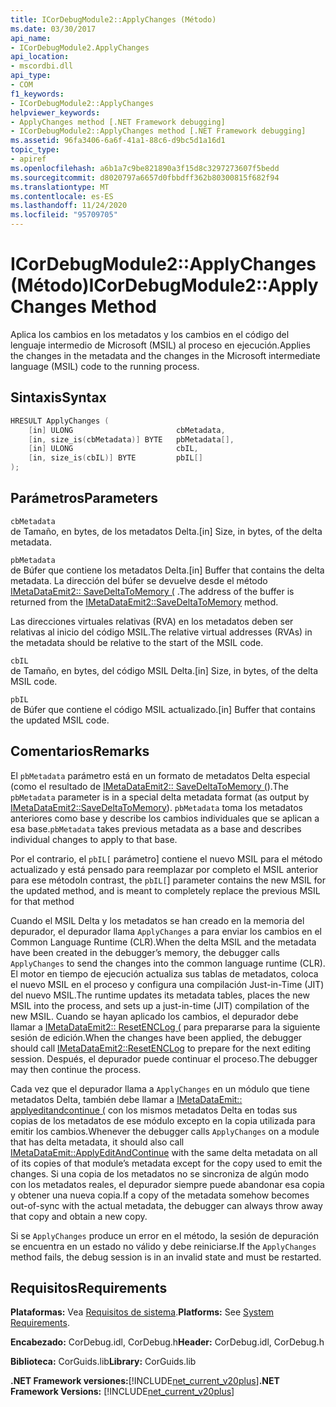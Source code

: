 ```yaml
---
title: ICorDebugModule2::ApplyChanges (Método)
ms.date: 03/30/2017
api_name:
- ICorDebugModule2.ApplyChanges
api_location:
- mscordbi.dll
api_type:
- COM
f1_keywords:
- ICorDebugModule2::ApplyChanges
helpviewer_keywords:
- ApplyChanges method [.NET Framework debugging]
- ICorDebugModule2::ApplyChanges method [.NET Framework debugging]
ms.assetid: 96fa3406-6a6f-41a1-88c6-d9bc5d1a16d1
topic_type:
- apiref
ms.openlocfilehash: a6b1a7c9be821890a3f15d8c3297273607f5bedd
ms.sourcegitcommit: d8020797a6657d0fbbdff362b80300815f682f94
ms.translationtype: MT
ms.contentlocale: es-ES
ms.lasthandoff: 11/24/2020
ms.locfileid: "95709705"
---
```

# <a name="icordebugmodule2applychanges-method"></a><span data-ttu-id="b075f-102">ICorDebugModule2::ApplyChanges (Método)</span><span class="sxs-lookup"><span data-stu-id="b075f-102">ICorDebugModule2::ApplyChanges Method</span></span>

<span data-ttu-id="b075f-103">Aplica los cambios en los metadatos y los cambios en el código del lenguaje intermedio de Microsoft (MSIL) al proceso en ejecución.</span><span class="sxs-lookup"><span data-stu-id="b075f-103">Applies the changes in the metadata and the changes in the Microsoft intermediate language (MSIL) code to the running process.</span></span>  
  
## <a name="syntax"></a><span data-ttu-id="b075f-104">Sintaxis</span><span class="sxs-lookup"><span data-stu-id="b075f-104">Syntax</span></span>  
  
```cpp  
HRESULT ApplyChanges (  
    [in] ULONG                       cbMetadata,  
    [in, size_is(cbMetadata)] BYTE   pbMetadata[],  
    [in] ULONG                       cbIL,  
    [in, size_is(cbIL)] BYTE         pbIL[]  
);  
```  
  
## <a name="parameters"></a><span data-ttu-id="b075f-105">Parámetros</span><span class="sxs-lookup"><span data-stu-id="b075f-105">Parameters</span></span>  

 `cbMetadata`  
 <span data-ttu-id="b075f-106">de Tamaño, en bytes, de los metadatos Delta.</span><span class="sxs-lookup"><span data-stu-id="b075f-106">[in] Size, in bytes, of the delta metadata.</span></span>  
  
 `pbMetadata`  
 <span data-ttu-id="b075f-107">de Búfer que contiene los metadatos Delta.</span><span class="sxs-lookup"><span data-stu-id="b075f-107">[in] Buffer that contains the delta metadata.</span></span> <span data-ttu-id="b075f-108">La dirección del búfer se devuelve desde el método [IMetaDataEmit2:: SaveDeltaToMemory (](../metadata/imetadataemit2-savedeltatomemory-method.md) .</span><span class="sxs-lookup"><span data-stu-id="b075f-108">The address of the buffer is returned from the [IMetaDataEmit2::SaveDeltaToMemory](../metadata/imetadataemit2-savedeltatomemory-method.md) method.</span></span>  
  
 <span data-ttu-id="b075f-109">Las direcciones virtuales relativas (RVA) en los metadatos deben ser relativas al inicio del código MSIL.</span><span class="sxs-lookup"><span data-stu-id="b075f-109">The relative virtual addresses (RVAs) in the metadata should be relative to the start of the MSIL code.</span></span>  
  
 `cbIL`  
 <span data-ttu-id="b075f-110">de Tamaño, en bytes, del código MSIL Delta.</span><span class="sxs-lookup"><span data-stu-id="b075f-110">[in] Size, in bytes, of the delta MSIL code.</span></span>  
  
 `pbIL`  
 <span data-ttu-id="b075f-111">de Búfer que contiene el código MSIL actualizado.</span><span class="sxs-lookup"><span data-stu-id="b075f-111">[in] Buffer that contains the updated MSIL code.</span></span>  
  
## <a name="remarks"></a><span data-ttu-id="b075f-112">Comentarios</span><span class="sxs-lookup"><span data-stu-id="b075f-112">Remarks</span></span>  

 <span data-ttu-id="b075f-113">El `pbMetadata` parámetro está en un formato de metadatos Delta especial (como el resultado de [IMetaDataEmit2:: SaveDeltaToMemory (](../metadata/imetadataemit2-savedeltatomemory-method.md)).</span><span class="sxs-lookup"><span data-stu-id="b075f-113">The `pbMetadata` parameter is in a special delta metadata format (as output by [IMetaDataEmit2::SaveDeltaToMemory](../metadata/imetadataemit2-savedeltatomemory-method.md)).</span></span> <span data-ttu-id="b075f-114">`pbMetadata` toma los metadatos anteriores como base y describe los cambios individuales que se aplican a esa base.</span><span class="sxs-lookup"><span data-stu-id="b075f-114">`pbMetadata` takes previous metadata as a base and describes individual changes to apply to that base.</span></span>  
  
 <span data-ttu-id="b075f-115">Por el contrario, el `pbIL[` parámetro] contiene el nuevo MSIL para el método actualizado y está pensado para reemplazar por completo el MSIL anterior para ese método</span><span class="sxs-lookup"><span data-stu-id="b075f-115">In contrast, the `pbIL[`] parameter contains the new MSIL for the updated method, and is meant to completely replace the previous MSIL for that method</span></span>  
  
 <span data-ttu-id="b075f-116">Cuando el MSIL Delta y los metadatos se han creado en la memoria del depurador, el depurador llama `ApplyChanges` a para enviar los cambios en el Common Language Runtime (CLR).</span><span class="sxs-lookup"><span data-stu-id="b075f-116">When the delta MSIL and the metadata have been created in the debugger’s memory, the debugger calls `ApplyChanges` to send the changes into the common language runtime (CLR).</span></span> <span data-ttu-id="b075f-117">El motor en tiempo de ejecución actualiza sus tablas de metadatos, coloca el nuevo MSIL en el proceso y configura una compilación Just-in-Time (JIT) del nuevo MSIL.</span><span class="sxs-lookup"><span data-stu-id="b075f-117">The runtime updates its metadata tables, places the new MSIL into the process, and sets up a just-in-time (JIT) compilation of the new MSIL.</span></span> <span data-ttu-id="b075f-118">Cuando se hayan aplicado los cambios, el depurador debe llamar a [IMetaDataEmit2:: ResetENCLog (](../metadata/imetadataemit2-resetenclog-method.md) para prepararse para la siguiente sesión de edición.</span><span class="sxs-lookup"><span data-stu-id="b075f-118">When the changes have been applied, the debugger should call [IMetaDataEmit2::ResetENCLog](../metadata/imetadataemit2-resetenclog-method.md) to prepare for the next editing session.</span></span> <span data-ttu-id="b075f-119">Después, el depurador puede continuar el proceso.</span><span class="sxs-lookup"><span data-stu-id="b075f-119">The debugger may then continue the process.</span></span>  
  
 <span data-ttu-id="b075f-120">Cada vez que el depurador llama a `ApplyChanges` en un módulo que tiene metadatos Delta, también debe llamar a [IMetaDataEmit:: applyeditandcontinue (](../metadata/imetadataemit-applyeditandcontinue-method.md) con los mismos metadatos Delta en todas sus copias de los metadatos de ese módulo excepto en la copia utilizada para emitir los cambios.</span><span class="sxs-lookup"><span data-stu-id="b075f-120">Whenever the debugger calls `ApplyChanges` on a module that has delta metadata, it should also call [IMetaDataEmit::ApplyEditAndContinue](../metadata/imetadataemit-applyeditandcontinue-method.md) with the same delta metadata on all of its copies of that module’s metadata except for the copy used to emit the changes.</span></span> <span data-ttu-id="b075f-121">Si una copia de los metadatos no se sincroniza de algún modo con los metadatos reales, el depurador siempre puede abandonar esa copia y obtener una nueva copia.</span><span class="sxs-lookup"><span data-stu-id="b075f-121">If a copy of the metadata somehow becomes out-of-sync with the actual metadata, the debugger can always throw away that copy and obtain a new copy.</span></span>  
  
 <span data-ttu-id="b075f-122">Si se `ApplyChanges` produce un error en el método, la sesión de depuración se encuentra en un estado no válido y debe reiniciarse.</span><span class="sxs-lookup"><span data-stu-id="b075f-122">If the `ApplyChanges` method fails, the debug session is in an invalid state and must be restarted.</span></span>  
  
## <a name="requirements"></a><span data-ttu-id="b075f-123">Requisitos</span><span class="sxs-lookup"><span data-stu-id="b075f-123">Requirements</span></span>  

 <span data-ttu-id="b075f-124">**Plataformas:** Vea [Requisitos de sistema](../../get-started/system-requirements.md).</span><span class="sxs-lookup"><span data-stu-id="b075f-124">**Platforms:** See [System Requirements](../../get-started/system-requirements.md).</span></span>  
  
 <span data-ttu-id="b075f-125">**Encabezado:** CorDebug.idl, CorDebug.h</span><span class="sxs-lookup"><span data-stu-id="b075f-125">**Header:** CorDebug.idl, CorDebug.h</span></span>  
  
 <span data-ttu-id="b075f-126">**Biblioteca:** CorGuids.lib</span><span class="sxs-lookup"><span data-stu-id="b075f-126">**Library:** CorGuids.lib</span></span>  
  
 <span data-ttu-id="b075f-127">**.NET Framework versiones:**[!INCLUDE[net_current_v20plus](../../../../includes/net-current-v20plus-md.md)]</span><span class="sxs-lookup"><span data-stu-id="b075f-127">**.NET Framework Versions:** [!INCLUDE[net_current_v20plus](../../../../includes/net-current-v20plus-md.md)]</span></span>

